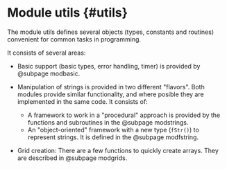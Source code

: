 # Module utils {#utils}

The module utils defines several objects (types, constants and routines) convenient for common tasks in programming.

It consists of several areas:

  * Basic support (basic types, error handling, timer) is provided by @subpage modbasic.

  * Manipulation of strings is provided in two different "flavors". Both modules provide similar functionality, and where posible they are implemented in the same code. It consists of:
      * A framework to work in a "procedural" approach is provided by the functions and subroutines in the @subpage modstrings.
      * An "object-oriented" framework with a new type (`fStr()`) to represent strings. It is defined in the @subpage modfstring.
  * Grid creation: There are a few functions to quickly create arrays. They are described in @subpage modgrids.

